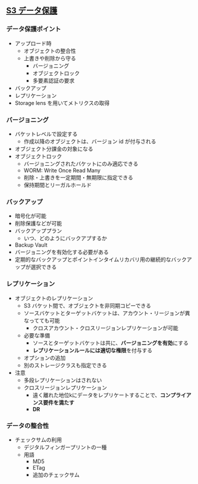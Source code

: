 ## [S3 データ保護](https://www.youtube.com/watch?v=JCuSaHroRbo&list=PLzWGOASvSx6FIwIC2X1nObr1KcMCBBlqY&index=23&ab_channel=AmazonWebServicesJapan%E5%85%AC%E5%BC%8F)

### データ保護ポイント

- アップロード時
  - オブジェクトの整合性
  - 上書きや削除から守る
    - バージョニング
    - オブジェクトロック
    - 多要素認証の要求
- バックアップ
- レプリケーション
- Storage lens を用いてメトリクスの取得

### バージョニング

- バケットレベルで設定する
  - 作成以降のオブジェクトは、バージョン id が付与される
- オブジェクト分課金の対象になる
- オブジェクトロック
  - バージョニングされたバケットにのみ適応できる
  - WORM: Write Once Read Many
  - 削除・上書きを一定期間・無期限に指定できる
  - 保持期間とリーガルホールド

### バックアップ

- 暗号化が可能
- 削除保護などが可能
- バックアッププラン
  - いつ、どのようにバックアプするか
- Backup  Vault
- バージョニングを有効化する必要がある
- 定期的なバックアップとポイントインタイムリカバリ用の継続的なバックアップが選択できる

### レプリケーション

- オブジェクトのレプリケーション
  - S3 バケット間で、オブジェクトを非同期コピーできる
  - ソースバケットとターゲットバケットは、アカウント・リージョンが異なってても可能
    - クロスアカウント・クロスリージョンレプリケーションが可能
  - 必要な準備
    - ソースとターゲットバケットは共に、**バージョニングを有効**にする
    - **レプリケーションルールには適切な権限**を付与する
  - オプションの追加
  - 別のストレージクラスも指定できる
- 注意
  - 多段レプリケーションはされない
  - クロスリージョンレプリケーション
    - 遠く離れた地位kにデータをレプリケートすることで、**コンプライアンス要件を満たす**
    - **DR**

### データの整合性

- チェックサムの利用
  - デジタルフィンガープリントの一種
  - 用語
    - MD5
    - ETag
    - 追加のチェックサム
